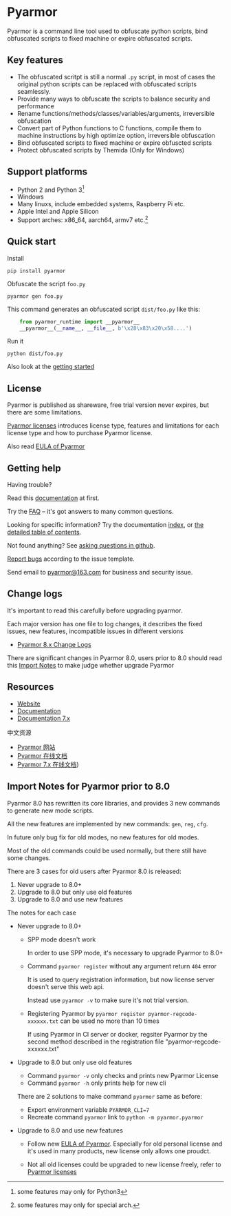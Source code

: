 # Pyarmor

Pyarmor is a command line tool used to obfuscate python scripts, bind
obfuscated scripts to fixed machine or expire obfuscated scripts.

## Key features

* The obfuscated scritpt is still a normal `.py` script, in most of
  cases the original python scripts can be replaced with obfuscated
  scripts seamlessly.
* Provide many ways to obfuscate the scripts to balance security and
  performance
* Rename functions/methods/classes/variables/arguments, irreversible
  obfuscation
* Convert part of Python functions to C functions, compile them to machine
  instructions by high optimize option, irreversible obfuscation
* Bind obfuscated scripts to fixed machine or expire obfuscted scripts
* Protect obfuscated scripts by Themida (Only for Windows)

## Support platforms

* Python 2 and Python 3[^1]
* Windows
* Many linuxs, include embedded systems, Raspberry Pi etc.
* Apple Intel and Apple Silicon
* Support arches: x86_64, aarch64, armv7 etc.[^2]

[^1]: some features may only for Python3
[^2]: some features may only for special arch.

## Quick start

Install

    pip install pyarmor

Obfuscate the script `foo.py`

    pyarmor gen foo.py

This command generates an obfuscated script `dist/foo.py` like this:

```python
    from pyarmor_runtime import __pyarmor__
    __pyarmor__(__name__, __file__, b'\x28\x83\x20\x58....')
```

Run it

    python dist/foo.py

Also look at the [getting started][tutorial]

[tutorial]: https://pyarmor.readthedocs.io/en/latest/tutorial/getting-started.html

## License

Pyarmor is published as shareware, free trial version never expires, but there are
some limitations.

[Pyarmor licenses][licenses] introduces license type, features and
limitations for each license type and how to purchase Pyarmor license.

Also read [EULA of Pyarmor](LICENSE)

[licenses]: https://pyarmor.readthedocs.io/en/latest/licenses.html

## Getting help

Having trouble?

Read this [documentation](https://pyarmor.readthedocs.io/en/latest/) at first.

Try the [FAQ][faq] – it's got answers to many common questions.

Looking for specific information? Try the documentation [index][genindex],
or [the detailed table of contents][mastertoc].

Not found anything? See [asking questions in github][asking].

[Report bugs][issues] according to the issue template.

Send email to <pyarmor@163.com> for business and security issue.

[faq]: https://pyarmor.readthedocs.io/en/latest/questions.html
[issues]: https://github.com/dashingsoft/pyarmor/issues
[genindex]: https://pyarmor.readthedocs.io/en/latest/genindex.html
[mastertoc]: https://pyarmor.readthedocs.io/en/latest/index.html#table-of-contents
[asking]: https://pyarmor.readthedocs.io/en/latest/questions.html#asking-questions-in-github

## Change logs

It's important to read this carefully before upgrading pyarmor.

Each major version has one file to log changes, it describes the fixed
issues, new features, incompatible issues in different versions

* [Pyarmor 8.x Change Logs](docs/ChangeLogs.8)

There are significant changes in Pyarmor 8.0, users prior to 8.0 should read
this [Import Notes][import-notes] to make judge whether upgrade Pyarmor

[import-notes]: #import-notes-for-pyarmor-prior-to-80

## Resources

* [Website](https://pyarmor.dashingsoft.com)
* [Documentation](https://pyarmor.readthedocs.io/en/latest/)
* [Documentation 7.x](https://pyarmor.readthedocs.io/en/v7.7/)

中文资源

* [Pyarmor 网站](https://pyarmor.dashingsoft.com/index-zh.html)
* [Pyarmor 在线文档](https://pyarmor.readthedocs.io/zh/latest/)
* [Pyarmor 7.x 在线文档](https://pyarmor.readthedocs.io/zh/v7.x/))

## Import Notes for Pyarmor prior to 8.0

Pyarmor 8.0 has rewritten its core libraries, and provides 3 new commands to
generate new mode scripts.

All the new features are implemented by new commands: `gen`, `reg`, `cfg`.

In future only bug fix for old modes, no new features for old modes.

Most of the old commands could be used normally, but there still have some
changes.

There are 3 cases for old users after Pyarmor 8.0 is released:

1. Never upgrade to 8.0+
2. Upgrade to 8.0 but only use old features
3. Upgrade to 8.0 and use new features

The notes for each case

* Never upgrade to 8.0+

  - SPP mode doesn't work

    In order to use SPP mode, it's necessary to upgrade Pyarmor to 8.0+

  - Command `pyarmor register` without any argument return `404` error

    It is used to query registration information, but now license server doesn't
    serve this web api.

    Instead use `pyarmor -v` to make sure it's not trial version.

  - Registering Pyarmor by `pyarmor register pyarmor-regcode-xxxxxx.txt` can be
    used no more than 10 times

    If using Pyarmor in CI server or docker, regsiter Pyarmor by the second
    method described in the registration file "pyarmor-regcode-xxxxxx.txt"

* Upgrade to 8.0 but only use old features

  - Command `pyarmor -v` only checks and prints new Pyarmor License
  - Command `pyarmor -h` only prints help for new cli

  There are 2 solutions to make command `pyarmor` same as before:

  - Export environment variable `PYARMOR_CLI=7`
  - Recreate command `pyarmor` link to `python -m pyarmor.pyarmor`

* Upgrade to 8.0 and use new features

  - Follow new [EULA of Pyarmor](LICENSE). Especially for old personal license
    and it's used in many products, new license only allows one proudct.

  - Not all old licenses could be upgraded to new license freely, refer to
    [Pyarmor licenses][licenses]
